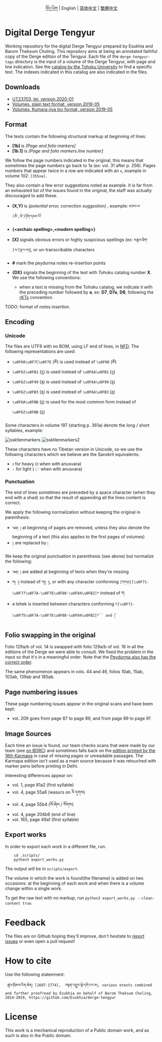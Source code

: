 <p align="center">
  <a href="https://github.com/Esukhia/derge-tengyur/blob/master/README.bo.md">བོད་ཡིག</a> |
  <span>English</span> |
  <a href="https://github.com/Esukhia/derge-tengyur/blob/master/README.zh-cn.md">简体中文</a> |
  <a href="https://github.com/Esukhia/derge-tengyur/blob/master/README.zh-tw.md">繁體中文</a>
</p>

# Digital Derge Tengyur

Working repository for the digital Derge Tengyur prepared by Esukhia and Barom Theksum Choling. This repository aims at being an annotated faithful copy of the Derge edition of the Tengyur. Each file of the `derge-tengyur-tags` directory is the input of a volume of the Derge Tengyur, with page and line indication. See the [catalog by the Tohoku University](https://www.tbrc.org/#!rid=W1PD95677) to find a specific text. The indexes indicated in this catalog are also indicated in the files.

## Downloads

- [UT23703, tei, version 2020-01](https://github.com/Esukhia/derge-tengyur/releases/download/UT23703-200106/UT23703-200106.zip)
- [Volumes, plain text format, version 2019-05](https://github.com/Esukhia/derge-tengyur/releases/download/1905/deten_vol_txt_v1905.zip)
- [Volumes, Kumara-jiva tsv format, version 2019-05](https://github.com/Esukhia/derge-tengyur/releases/download/1905/deten_vol_kjtsv_v1905.zip)


## Format

The texts contain the following structural markup at beginning of lines:

* **[1b]** is _[Page and folio markers]_
* **[1b.1]** is _[Page and folio markers.line number]_

We follow the page numbers indicated in the original, this means that sometimes the page numbers go back to 1a (ex: vol. 31 after p. 256). Pages numbers that appear twice in a row are indicated with an `x`, example in volume 102: `[355xa]`.

They also contain a few error suggestions noted as example. It is far from an exhausted list of the issues found in the original, the staff was actually discouraged to add these.

* **(X,Y)** is _(potential error, correction suggestion)_ , example: `མཁའ་ལ་(མི་,མེ་)ཏོག་དམར་པོ་`
* **{\<archaic spelling\>,\<modern spelling\>}** 

* **[X]** signals obvious errors or highly suspicious spellings (ex: `མཎྜལ་ཐིག་[ལ་]ལྔ་པ་ལ།`), or un-transcribable characters
* **#** mark the peydurma notes re-insertion points
* **{DX}** signals the beginning of the text with Tohoku catalog number **X**. We use the following conventions:
  * when a text is missing from the Tohoku catalog, we indicate it with the preceding number followed by **a**, ex: **D7**, **D7a**, **D8**, following the [rKTs](https://www.istb.univie.ac.at/kanjur/rktsneu/sub/index.php) convention.

TODO: format of notes insertion.

## Encoding

### Unicode

The files are UTF8 with no BOM, using LF end of lines, in [NFD](http://unicode.org/reports/tr15/). The following representations are used:

 - `\u0F68\u0F7C\u0F7E` (`ཨོཾ`) is used instead of `\u0F00` (`ༀ`)
 - `\u0F62\u0FB1` (`རྱ`) is used instead of `\u0F6A\u0FB1` (`ཪྱ`)
 - `\u0F62\u0F99` (`རྙ`) is used instead of `\u0F6A\u0F99` (`ཪྙ`)
 - `\u0F62\u0FB3` (`རླ`) is used instead of `\u0F6A\u0FB3` (`ཪླ`)
 - `\u0F6A\u0FBB` (`ཪྻ`) is used for the most common form instead of `\u0F62\u0FBB` (`རྻ`)

Some characters in volume 197 (starting p. 361a) denote the long / short syllables, example:

![ssktlenmarkers](https://user-images.githubusercontent.com/17675331/45107718-106e0f00-b16d-11e8-9759-9f169bce3c48.png)
![ssktlenmarkers2](https://user-images.githubusercontent.com/17675331/45107711-0cda8800-b16d-11e8-8f85-19728bf41123.png)

These characters have no Tibetan version in Unicode, so we use the following characters which we believe are the Sanskrit equivalents:
 - `ऽ` for heavy (`ऽं` when with anusvara)
 - `।` for light (`।ं` when with anusvara)

### Punctuation

The end of lines sometimes are preceded by a space character (when they end with a shad) so that the result of appending all the lines content is correct.

We apply the following normalization without keeping the original in parenthesis:
 - `༄༅། །` at beginning of pages are removed, unless they also denote the beginning of a text (this also applies to the first pages of volumes)
 - `༑` are replaced by `།`

We keep the original punctuation in parenthesis (see above) but normalize the following:
 - `༄༅། །` are added at beginning of texts when they're missing
 - `ག། །།` instead of `ག།། །།`, or with any character conforming `[གཀཤ][\u0F71-\u0F77\u0F7A-\u0F7E\u0F80-\u0F84\u0FB2]*` instead of ག
 - a tshek is inserted between characters conforming `ང[\u0F71-\u0F75\u0F7A-\u0F7E\u0F80-\u0F84\u0FB2]*`` and `།`

## Folio swapping in the original

Folio 129a/b of vol. 14 is swapped with folio 129a/b of vol. 16 in all the editions of the Derge we were able to consult. We fixed the problem in the input so that it's in a meaningful order. Note that the [Peydurma also has the correct order](https://www.tbrc.org/browser/ImageService?work=W1PD95844&igroup=I1PD95852&image=1165&first=1155&last=1175&fetchimg=yes).

The same phenomenon appears in vols. 44 and 46, folios 10ab, 15ab, 103ab, 139ab and 185ab.

## Page numbering issues

These page numbering issues appear in the original scans and have been kept:
- vol. 209 goes from page 87 to page 89, and from page 89 to page 91

## Image Sources

Each time an issue is found, our team checks scans that were made by our team (see [on BDRC](https://www.tbrc.org/#!rid=W2KG209989)) and sometimes falls back on the [edition printed by the 16th Karmapa](https://www.tbrc.org/#!rid=W23703) in case of missing pages or unreadable passages. The Karmapa edition isn't used as a main source because it was retouched with marker pens before printing in Delhi.

Interesting differences appear on:
- vol. 1, page 81a2 (first syllable)
- vol. 4, page 55a6 (wasurs on རི་དྭགས)
- vol. 4, page 55b4 (སོ་ཞེས / སོགས)
- vol. 4, page 204b6 (end of line)
- vol. 165, page 49a1 (first syllable)

## Export works

In order to export each work in a different file, run:

        cd .scripts/
        python3 export_works.py

The output will be in `scripts/export`.

The volume in which the work is found(the filename) is added on two occasions:
at the beginning of each work and when there is a volume change within a single work.

To get the raw text with no markup, run `python3 export_works.py --clean-content true`.


# Feedback

The files are on Github hoping they'll improve, don't hesitate to [report issues](https://github.com/Esukhia/derge-tengyur/issues) or even open a pull request!

# How to cite

Use the following statemnent:
    
     ཚུལ་ཁྲིམས་རིན་ཆེན། [1697-1774],  བསྟན་འགྱུར་སྡེ་དགེ་པར་མ།, various etexts combined and further proofread by Esukhia on behalf of Barom Theksum Choling, 2014-2019, https://github.com/Esukhia/derge-tengyur

# License

This work is a mechanical reproduction of a Public domain work, and as such is also in the Public domain.
